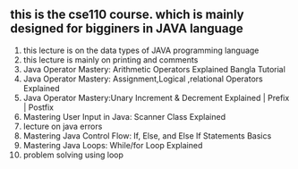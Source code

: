 

## this is the cse110 course. which is mainly designed for bigginers in JAVA language

1. this lecture is on the data types of JAVA programming language
2. this lecture is mainly on printing and comments
3. Java Operator Mastery: Arithmetic Operators Explained Bangla Tutorial
4. Java Operator Mastery: Assignment,Logical ,relational Operators Explained
5. Java Operator Mastery:Unary Increment & Decrement Explained | Prefix | Postfix
6. Mastering User Input in Java: Scanner Class Explained
7. lecture on java errors
8. Mastering Java Control Flow: If, Else, and Else If Statements Basics
9. Mastering Java Loops: While/for Loop Explained
10. problem solving using loop


